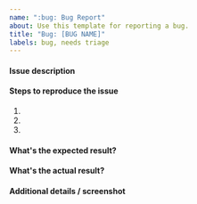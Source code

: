```yaml
---
name: ":bug: Bug Report"
about: Use this template for reporting a bug.
title: "Bug: [BUG NAME]"
labels: bug, needs triage
---
```


#### Issue description

#### Steps to reproduce the issue

1.
2.
3.

#### What's the expected result?

#### What's the actual result?

#### Additional details / screenshot
